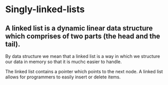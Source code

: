 # Singly-linked-lists

## A linked list is a dynamic linear data structure which comprises of two parts (the head and the tail).

By data structure we mean that a linked list is a way in which we structure our data in memory so that it is muchc easier to handle.

The linked list contains a pointer which points to the next node. A linked list allows for programmers to easily insert or delete items.

